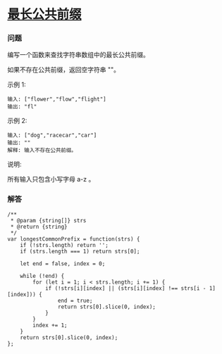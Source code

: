 # [最长公共前缀](https://leetcode-cn.com/problems/longest-common-prefix)

### 问题

编写一个函数来查找字符串数组中的最长公共前缀。

如果不存在公共前缀，返回空字符串 ""。

示例 1:

```
输入: ["flower","flow","flight"]
输出: "fl"
```
示例 2:

```
输入: ["dog","racecar","car"]
输出: ""
解释: 输入不存在公共前缀。
```
说明:

所有输入只包含小写字母 a-z 。

### 解答

```
/**
 * @param {string[]} strs
 * @return {string}
 */
var longestCommonPrefix = function(strs) {
    if (!strs.length) return '';
    if (strs.length === 1) return strs[0];

    let end = false, index = 0;

    while (!end) {
        for (let i = 1; i < strs.length; i += 1) {
            if (!strs[i][index] || (strs[i][index] !== strs[i - 1][index])) {
                end = true;
                return strs[0].slice(0, index);
            }
        }
        index += 1;
    }
    return strs[0].slice(0, index);
};
```

